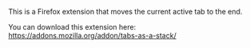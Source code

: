 This is a Firefox extension that moves the current active tab to the end.

You can download this extension here: https://addons.mozilla.org/addon/tabs-as-a-stack/
